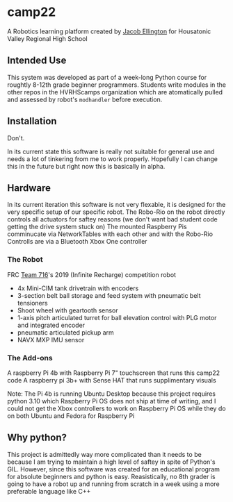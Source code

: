 # camp22
A Robotics learning platform created by [Jacob Ellington](https://github.com/cannotilever) for Housatonic Valley Regional High School

## Intended Use
This system was developed as part of a week-long Python course for roughtly 8-12th grade beginner programmers.
Students write modules in the other repos in the HVRHScamps organization which are atomatically pulled and assessed by 
robot's `modhandler` before execution. 

## Installation
Don't.


In its current state this software is really not suitable for general use and needs a lot of tinkering from me to work properly.
Hopefully I can change this in the future but right now this is basically in alpha.

## Hardware
In its current iteration this software is not very flexable, it is designed for the very specific setup of our specific robot.
The Robo-Rio on the robot directly controls all actuators for saftey reasons (we don't want bad student code getting the drive system stuck on)
The mounted Raspberry Pis comminucate via NetworkTables with each other and with the Robo-Rio
Controlls are via a Bluetooth Xbox One controller

### The Robot
FRC [Team 716](https://github.com/716robotics)'s 2019 (Infinite Recharge) competition robot
- 4x Mini-CIM tank drivetrain with encoders
- 3-section belt ball storage and feed system with pneumatic belt tensioners
- Shoot wheel with geartooth sensor
- 1-axis pitch articulated turret for ball elevation control with PLG motor and integrated encoder
- pneumatic articulated pickup arm
- NAVX MXP IMU sensor

### The Add-ons
A raspberry Pi 4b with Raspberry Pi 7" touchscreen that runs this camp22 code
A raspberry pi 3b+ with Sense HAT that runs supplimentary visuals 

Note: The Pi 4b is running Ubuntu Desktop because this project requires python 3.10 which Raspberry Pi OS does not ship
at time of writing, and I could not get the Xbox controllers to work on Raspberry Pi OS while they do on both Ubuntu and Fedora for Raspberry Pi

## Why python?
This project is admittedly way more complicated than it needs to be because I am trying to maintain a high level of saftey
in spite of Python's GIL. However, since this software was created for an educational program for absolute beginners and python is easy.
Reasistically, no 8th grader is going to have a robot up and running from scratch in a week using a more preferable language like C++
